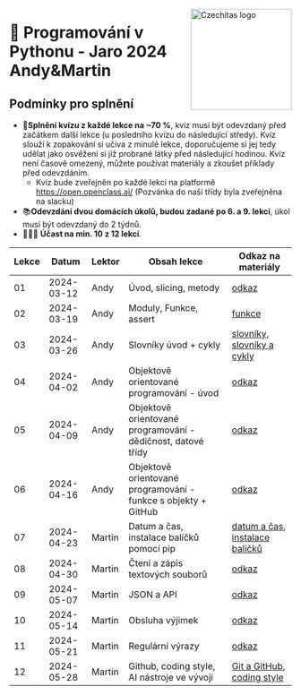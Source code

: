 <a href="https://www.czechitas.cz/"><img align="right" src="https://cdn.myshoptet.com/usr/www.shop-czechitas.cz/user/logos/logo.png" alt="Czechitas logo" width="180"/></a>

# :snake: Programování v Pythonu - Jaro 2024 Andy&Martin

## Podmínky pro splnění

- 📝**Splnění kvízu z každé lekce na ~70 %**, kvíz musí být odevzdaný před začátkem další lekce (u posledního kvízu do následující středy). Kvíz slouží k zopakování si učiva z minulé lekce, doporučujeme si jej tedy udělat jako osvěžení si již probrané látky před následující hodinou. Kvíz není časově omezený, můžete používat materiály a zkoušet příklady před odevzdáním.
  - Kvíz bude zveřejněn po každé lekci na platformě https://open.openclass.ai/ (Pozvánka do naší třídy byla zveřejněna na slacku) 
- 📚**Odevzdání dvou domácích úkolů, budou zadané po 6. a 9. lekci**, úkol musí být odevzdaný do 2 týdnů.
- 🧑‍🤝‍🧑 **Účast na min. 10 z 12 lekcí**.

| Lekce | Datum      | Lektor | Obsah lekce                                    | Odkaz na materiály |
|-------|------------| -------|-----------------------------------------------| ------------------ |
| 01    | 2024-03-12 | Andy   | Úvod, slicing, metody                 | [odkaz](https://kodim.cz/programovani/uvod-do-progr-2/uvod-do-programovani-2/slicing-metody-moduly/slicing) |
| 02    | 2024-03-19 | Andy   | Moduly, Funkce, assert    | [funkce](https://kodim.cz/programovani/uvod-do-progr-2/uvod-do-programovani-2/vlastni-funkce/funkce) |
| 03    | 2024-03-26 | Andy   | Slovníky úvod + cykly    | [slovníky](https://kodim.cz/programovani/uvod-do-progr-2/uvod-do-programovani-2/slovniky/slovniky), [slovníky a cykly](https://kodim.cz/czechitas/uvod-do-progr-2/uvod-do-programovani-2/slovniky/slovniky-a-cykly) |
| 04    | 2024-04-02 | Andy   | Objektově orientované programování - úvod      | [odkaz](https://kodim.cz/programovani/python-oop/lekce) |
| 05    | 2024-04-09 | Andy   | Objektově orientované programování - dědičnost, datové třídy | [odkaz](https://kodim.cz/czechitas/python-oop/lekce/dedicnost/dedicnost) |
| 06    | 2024-04-16 | Andy   | Objektově orientované programování - funkce s objekty + GitHub  | [odkaz](https://kodim.cz/czechitas/python-oop/lekce/dedicnost/datove-tridy) |
| 07    | 2024-04-23 | Martin | Datum a čas, instalace balíčků pomocí pip      | [datum a čas](https://kodim.cz/analyza-dat/python-data-1/bonusy/datum/datum), [instalace balíčků](https://kodim.cz/programovani/uvod-do-progr-2/bonusy/balicky-z-internetu/lesson) | |
| 08    | 2024-04-30 | Martin | Čtení a zápis textových souborů                | [odkaz](https://kodim.cz/programovani/uvod-do-progr-2/uvod-do-programovani-2/soubory/cteni-souboru) |
| 09    | 2024-05-07 | Martin | JSON a API                                     | [odkaz](https://kodim.cz/programovani/uvod-do-progr-2/uvod-do-programovani-2/json/format-json) |
| 10    | 2024-05-14 | Martin | Obsluha výjimek                                | [odkaz](https://kodim.cz/programovani/uvod-do-progr-2/bonusy/vyjimky/chyby-v-programu) |
| 11    | 2024-05-21 | Martin | Regulární výrazy                               | [odkaz](https://kodim.cz/analyza-dat/python-data-1/ziskavani-dat/regularni-vyrazy/regularni-vyrazy) |
| 12    | 2024-05-28 | Martin | Github, coding style, AI nástroje ve vývoji    | [Git a GitHub](https://kodim.cz/czechitas/daweb/zaklady-gitu/uvod-do-gitu/system-git), [coding style](https://kodim.cz/czechitas/uvod-do-progr-2/bonusy/coding-style/coding-style) | |
